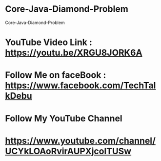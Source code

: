 # Core-Java-Diamond-Problem
Core-Java-Diamond-Problem

# YouTube Video Link : https://youtu.be/XRGU8JORK6A

# Follow Me on faceBook  :  https://www.facebook.com/TechTalkDebu
# Follow My YouTube Channel
# https://www.youtube.com/channel/UCYkLOAoRvirAUPXjcolTUSw
